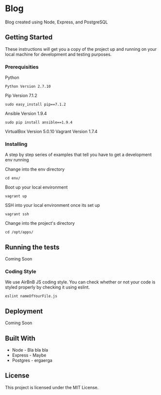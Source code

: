 # Blog

Blog created using Node, Express, and PostgreSQL

## Getting Started

These instructions will get you a copy of the project up and running on your local machine for development and testing purposes.

### Prerequisities

Python
```
Python Version 2.7.10
```

Pip Version 7.1.2
```
sudo easy_install pip==7.1.2
```

Ansible Version 1.9.4
```
sudo pip install ansible==1.9.4
```

VirtualBox Version 5.0.10
Vagrant Version 1.7.4

### Installing

A step by step series of examples that tell you have to get a development env running

Change into the env directory
```
cd env/
```

Boot up your local environment 
```
vagrant up
```

SSH into your local environment once its set up
```
vagrant ssh
```

Change into the project's directory
```
cd /opt/apps/
```

## Running the tests

Coming Soon

### Coding Style

We use AirBnB JS coding style. You can check whether or not your code
is styled properly by checking it using eslint.

```
eslint nameOfYourFile.js
```

## Deployment

Coming Soon

## Built With

* Node - Bla bla bla
* Express - Maybe
* Postgres - ergaerga

## License

This project is licensed under the MIT License.
